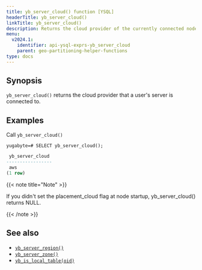 ```yaml
---
title: yb_server_cloud() function [YSQL]
headerTitle: yb_server_cloud()
linkTitle: yb_server_cloud()
description: Returns the cloud provider of the currently connected node
menu:
  v2024.1:
    identifier: api-ysql-exprs-yb_server_cloud
    parent: geo-partitioning-helper-functions
type: docs
---
```


## Synopsis

`yb_server_cloud()` returns the cloud provider that a user's server is connected to.

## Examples

Call `yb_server_cloud()`

```plpgsql
yugabyte=# SELECT yb_server_cloud();
```

```output.sql
 yb_server_cloud
-----------------
 aws
(1 row)
```

{{< note title="Note" >}}

If you didn't set the placement_cloud flag at node startup, yb_server_cloud() returns NULL.

{{< /note >}}

## See also

- [`yb_server_region()`](../func_yb_server_region)
- [`yb_server_zone()`](../func_yb_server_zone)
- [`yb_is_local_table(oid)`](../func_yb_is_local_table)
